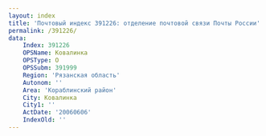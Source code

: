 ```yaml
---
layout: index
title: 'Почтовый индекс 391226: отделение почтовой связи Почты России'
permalink: /391226/
data:
    Index: 391226
    OPSName: Ковалинка
    OPSType: О
    OPSSubm: 391999
    Region: 'Рязанская область'
    Autonom: ''
    Area: 'Кораблинский район'
    City: Ковалинка
    City1: ''
    ActDate: '20060606'
    IndexOld: ''
---
```

